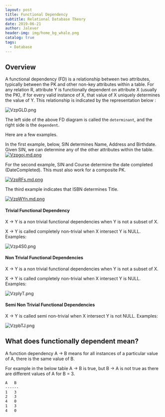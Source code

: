 ```yaml
---
layout: post
title: Functional Dependency
subtitle: Relational Database Theory
date: 2019-06-21
author: Jalever
header-img: img/home_bg_whale.png
catalog: true
tags:
  - Database
---
```


## Overview

A functional dependency (FD) is a relationship between two attributes, typically between the PK and other non-key attributes within a table. For any relation R, attribute Y is functionally dependent on attribute X (usually the PK), if for every valid instance of X, that value of X uniquely determines the value of Y. This relationship is indicated by the representation below :

![VzpGLD.png](https://s2.ax1x.com/2019/06/21/VzpGLD.png)

The left side of the above FD diagram is called the `determinant`, and the right side is the `dependent`.

Here are a few examples.

In the first example, below, SIN determines Name, Address and Birthdate. Given SIN, we can determine any of the other attributes within the table.
[![Vzpgoj.md.png](https://s2.ax1x.com/2019/06/21/Vzpgoj.md.png)](https://imgchr.com/i/Vzpgoj)

For the second example, SIN and Course determine the date completed (DateCompleted). This must also work for a composite PK.

[![VzpRFs.md.png](https://s2.ax1x.com/2019/06/21/VzpRFs.md.png)](https://imgchr.com/i/VzpRFs)

The third example indicates that ISBN determines Title.

[![VzpWYn.md.png](https://s2.ax1x.com/2019/06/21/VzpWYn.md.png)](https://imgchr.com/i/VzpWYn)

#### Trivial Functional Dependency
X → Y is a non trivial functional dependencies when Y is not a subset of X.

X → Y is called completely non-trivial when X intersect Y is NULL.
Examples:

![Vzp4S0.png](https://s2.ax1x.com/2019/06/21/Vzp4S0.png)

#### Non Trivial Functional Dependencies
X → Y is a non trivial functional dependencies when Y is not a subset of X.

X → Y is called completely non-trivial when X intersect Y is NULL.
Examples:

![VzpIyT.png](https://s2.ax1x.com/2019/06/21/VzpIyT.png)

#### Semi Non Trivial Functional Dependencies
X → Y is called semi non-trivial when X intersect Y is not NULL.
Examples:

![VzpbTJ.png](https://s2.ax1x.com/2019/06/21/VzpbTJ.png)

## What does functionally dependent mean?
A function dependency A → B means for all instances of a particular value of A, there is the same value of B.

For example in the below table A → B is true, but B → A is not true as there are different values of A for B = 3.
```bash
A   B
------
1   3
2   3
4   0
1   3
4   0
```
